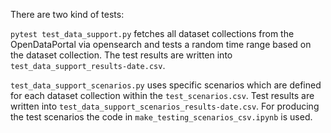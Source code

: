 There are two kind of tests: 

`pytest test_data_support.py` fetches all dataset collections from the OpenDataPortal via 
opensearch and tests a random time range based on the dataset collection. The test results are written into 
`test_data_support_results-date.csv`.

`test_data_support_scenarios.py` uses specific scenarios which are defined for each dataset collection within the 
`test_scenarios.csv`. Test results are written into `test_data_support_scenarios_results-date.csv`.
For producing the test scenarios the code in `make_testing_scenarios_csv.ipynb` is used.



